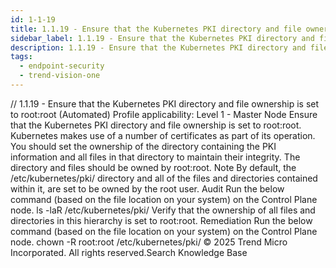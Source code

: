 ```yaml
---
id: 1-1-19
title: 1.1.19 - Ensure that the Kubernetes PKI directory and file ownership is set to root:root (Automated)
sidebar_label: 1.1.19 - Ensure that the Kubernetes PKI directory and file ownership is set to root:root (Automated)
description: 1.1.19 - Ensure that the Kubernetes PKI directory and file ownership is set to root:root (Automated)
tags:
  - endpoint-security
  - trend-vision-one
---
```


/*<![CDATA[*/ $('#title').html($('meta[name=map-description]').attr('content')); /*]]>*/ 1.1.19 - Ensure that the Kubernetes PKI directory and file ownership is set to root:root (Automated) Profile applicability: Level 1 - Master Node Ensure that the Kubernetes PKI directory and file ownership is set to root:root. Kubernetes makes use of a number of certificates as part of its operation. You should set the ownership of the directory containing the PKI information and all files in that directory to maintain their integrity. The directory and files should be owned by root:root. Note By default, the /etc/kubernetes/pki/ directory and all of the files and directories contained within it, are set to be owned by the root user. Audit Run the below command (based on the file location on your system) on the Control Plane node. ls -laR /etc/kubernetes/pki/ Verify that the ownership of all files and directories in this hierarchy is set to root:root. Remediation Run the below command (based on the file location on your system) on the Control Plane node. chown -R root:root /etc/kubernetes/pki/ © 2025 Trend Micro Incorporated. All rights reserved.Search Knowledge Base